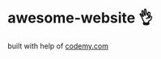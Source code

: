 # awesome-website :ok_hand:                                                                                                                                                                                                                                                                   
built with help of <a href="http://johnelder.com/">codemy.com</a>
